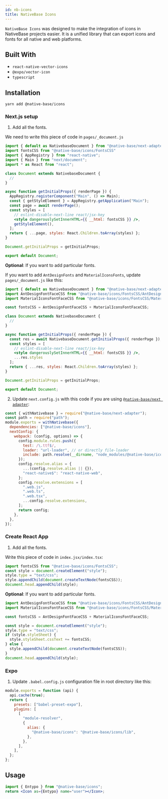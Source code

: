 ```yaml
---
id: nb-icons
title: NativeBase Icons
---
```


`NativeBase Icons` was designed to make the integration of icons in NativeBase projects easier. It is a unified library that can export icons and fonts for all native and web platforms.

## Built With

- `react-native-vector-icons`
- `@expo/vector-icon`
- `typescript`

## Installation

```console
yarn add @native-base/icons
```

### Next.js setup

1. Add all the fonts.

We need to write this piece of code in `pages/_document.js`

```jsx
import { default as NativebaseDocument } from "@native-base/next-adapter/document";
import fontsCSS from "@native-base/icons/FontsCSS"
import { AppRegistry } from "react-native";
import { Main } from "next/document";
import * as React from "react";

class Document extends NativebaseDocument {
  //
}

async function getInitialProps({ renderPage }) {
  AppRegistry.registerComponent("Main", () => Main);
  const { getStyleElement } = AppRegistry.getApplication("Main");
  const page = await renderPage();
  const styles = [
    // eslint-disable-next-line react/jsx-key
    <style dangerouslySetInnerHTML={{ __html: fontsCSS }} />,
    getStyleElement(),
  ];
  return { ...page, styles: React.Children.toArray(styles) };
}

Document.getInitialProps = getInitialProps;

export default Document;
```

**Optional**: If you want to add particular fonts.

If you want to add `AntDesignFonts` and `MaterialIconsFonts`, update `pages/_document.js` like this:

```jsx
import { default as NativebaseDocument } from "@native-base/next-adapter/document";
import AntDesignFontFaceCSS from "@native-base/icons/FontsCSS/AntDesignFontFaceCSS";
import MaterialIconsFontFaceCSS from "@native-base/icons/FontsCSS/MaterialIconsFontFaceCSS";

const fontsCSS = AntDesignFontFaceCSS + MaterialIconsFontFaceCSS;

class Document extends NativebaseDocument {
  //
}

async function getInitialProps({ renderPage }) {
  const res = await NativebaseDocument.getInitialProps({ renderPage });
  const styles = [
    // eslint-disable-next-line react/jsx-key
    <style dangerouslySetInnerHTML={{ __html: fontsCSS }} />,
    ...res.styles
  ];
  return { ...res, styles: React.Children.toArray(styles) };
}

Document.getInitialProps = getInitialProps;

export default Document;
```

2. Update `next.config.js` with this code if you are using [`@native-base/next adapter`](https://github.com/GeekyAnts/native-base-next-adapter):

```jsx
const { withNativebase } = require("@native-base/next-adapter");
const path = require("path");
module.exports = withNativebase({
  dependencies: ["@native-base/icons"],
  nextConfig: {
    webpack: (config, options) => {
      config.module.rules.push({
        test: /\.ttf$/,
        loader: "url-loader", // or directly file-loader
        include: path.resolve(__dirname, "node_modules/@native-base/icons"),
      });
      config.resolve.alias = {
        ...(config.resolve.alias || {}),
        "react-native$": "react-native-web",
      };
      config.resolve.extensions = [
        ".web.js",
        ".web.ts",
        ".web.tsx",
        ...config.resolve.extensions,
      ];
      return config;
    },
  },
});
```

### Create React App

1. Add all the fonts.

Write this piece of code in `index.jsx/index.tsx`:

```jsx
import fontsCSS from "@native-base/icons/FontsCSS";
const style = document.createElement("style");
style.type = "text/css";
style.appendChild(document.createTextNode(fontsCSS));
document.head.appendChild(style);
```

**Optional**: If you want to add particular fonts.

```jsx
import AntDesignFontFaceCSS from "@native-base/icons/FontsCSS/AntDesignFontFaceCSS";
import MaterialIconsFontFaceCSS from "@native-base/icons/FontsCSS/MaterialIconsFontFaceCSS";

const fontsCSS = AntDesignFontFaceCSS + MaterialIconsFontFaceCSS;

const style = document.createElement("style");
style.type = "text/css";
if (style.styleSheet) {
  style.styleSheet.cssText += fontsCSS;
} else {
  style.appendChild(document.createTextNode(fontsCSS));
}
document.head.appendChild(style);
```

### Expo

1. Update `.babel.config.js` configuration file in root directory like this:

```jsx
module.exports = function (api) {
  api.cache(true);
  return {
    presets: ["babel-preset-expo"],
    plugins: [
      [
        "module-resolver",
        {
          alias: {
            "@native-base/icons": "@native-base/icons/lib",
          },
        },
      ],
    ],
  };
};
```

## Usage

```jsx
import { Entypo } from "@native-base/icons";
return <Icon as={Entypo} name="user"></Icon>;
```
